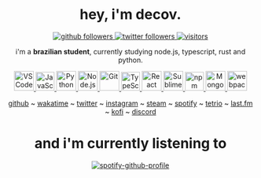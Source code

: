 <!-- ![header](https://capsule-render.vercel.app/api?type=waving&color=ffffff&height=200&section=header&text=furstamp%20&fontSize=60&animation=fadeIn&fontAlignY=38&desc=js,%20typescript%20n%20%python&descAlignY=53&descAlign=49) -->

<div align="center">
   <h1>hey, i'm decov.</h1>
</div>

<div style="width: 10px;"></div>

<div align="center">
    <a href="https://github.com/decov?tab=followers">
        <img alt="github followers" 
             src="https://img.shields.io/github/followers/decov?style=social" />
    </a>
    <a href="https://twitter.com/lacrimosous">
        <img alt="twitter followers" 
             src="https://img.shields.io/twitter/follow/assincronia?style=social">
    </a>
    <a href="https://visitor-badge.glitch.me">
        <img alt="visitors"
             src="https://visitor-badge.glitch.me/badge?page_id=furstamp.visitor-badge" />
    </a>
</div>

<div align="center">
   
i'm a **brazilian student**, currently studying node.js, typescript, rust and python.
   
<p align="center">
   <a href="https://code.visualstudio.com/">
      <img src="https://cdn.jsdelivr.net/gh/devicons/devicon/icons/vscode/vscode-original.svg" alt="VSCode" width="40" height="40"/>
   </a>
   <a href="https://developer.mozilla.org/en-US/docs/Web/JavaScript">
      <img src="https://github.com/get-icon/geticon/blob/master/icons/javascript.svg" alt="JavaScript" width="38" height="38"/>
   </a>
   <a href="https://www.python.org/">
      <img src="https://github.com/get-icon/geticon/blob/master/icons/python.svg" alt="Python" width="40" height="40"/>
   </a>
   <a href="https://www.python.org/">
      <img src="https://github.com/get-icon/geticon/blob/master/icons/nodejs-icon.svg" alt="Node.js" width="40" height="40"/>
   </a>
   <a href="https://git-scm.com/">
      <img src="https://github.com/get-icon/geticon/blob/master/icons/git-icon.svg" alt="Git" width="40" height="40"/>
   </a>
   <a href="https://www.typescriptlang.org/">
      <img src="https://github.com/get-icon/geticon/blob/master/icons/typescript-icon.svg" alt="TypeScript" width="38" height="38"/>
   </a>
   <a href="https://reactjs.org/">
      <img src="https://github.com/get-icon/geticon/blob/master/icons/react.svg" alt="React" width="40" height="40"/>
   </a>
   <a href="https://www.sublimetext.com/">
      <img src="https://github.com/get-icon/geticon/blob/master/icons/sublime-text.svg" alt="Sublime Text" width="40" height="40"/>
   </a>
   <a href="https://www.npmjs.com/">
      <img src="https://github.com/get-icon/geticon/blob/master/icons/npm.svg" alt="npm" width="38" height="38"/>
   </a>
   <a href="https://www.mongodb.org/">
      <img src="https://github.com/get-icon/geticon/blob/master/icons/mongodb-icon.svg" alt="MongoDB" width="40" height="40"/>
   </a>
   <a href="https://webpack.js.org/">
      <img src="https://github.com/get-icon/geticon/blob/master/icons/webpack.svg" alt="webpack" width="40" height="40"/>
   </a>
</p>

<!-- It remembers which directories you use most frequently, so you can "jump" to
them in just a few keystrokes.<br />
zoxide works on all major shells. -->
   
</div>

<div align="center">
   
<!-- ##### some util social media links -->
   
[github](https://github.com/decov) ~
[wakatime](https://wakatime.com/@furs) ~
[twitter](https://twitter.com/lacrimosous) ~
[instagram](https://www.instagram.com/hersgaze/) ~
[steam](https://steamcommunity.com/id/decov/) ~
[spotify](https://open.spotify.com/user/8x0ksnv8ph7clfmsfii97mvhr?si=5fc6c26283ad4596) ~
[tetrio](https://ch.tetr.io/u/ekinotzy) ~
[last.fm](https://www.last.fm/user/herdeaths) ~
[kofi](https://ko-fi.com/furstamp) ~
[discord](https://github.com/decov/decov/blob/main/discord/status.md)
   
</div>

<!-- ### some discord ids

| currently acc name | respective id      | respective tag |
| ------------------ | ------------------ | -------------- |
| furstamp | 969639028108455977 | #1536 |
| perhaps | 878270961395335220 | #0341 |
| equinox | 774377616374759446 | #8012 |
| recenta | 958529093320724520 | #1794 |
| sevanova | 963721989976096778 | #7875 |
| bellakrausen | 671809749955641364 | #5859 |
| rpc | 954609211189383168 | #6388 |
| sacramento | 929514239234826290 | #8085 |
| maniphestos | 770611149682114570 | #5166 | -->

<div align="center">

<!-- ### my discord profile
<p>
   <a href="https://discord.com/users/969639028108455977" target="_blank">
      <img src="https://lanyard.cnrad.dev/api/969639028108455977?bg=1f1f1f&borderRadius=5px" alt="discord user">
   </a>
</p> -->

<!-- ### some github user stats
<p>
   <a href="https://wakatime.com/@mitigates" target="_blank">
      <img align="center" alt="wakatime stats" src="https://github-readme-stats.vercel.app/api/wakatime?username=mitigates&border_radius=5px&theme=dark&bg_color=1f1f1f&border_color=1f1f1f&icon_color=58a6ff&show_icons=true&disable_animations=true&custom_title=Weekly%20Stats">
   </a>
</p> -->
   
<!-- <img src="https://activity-graph.herokuapp.com/graph?username=decov&theme=react-dark" alt="drawing" width="800"/> -->
   
<!-- <p align="center">
  <a href="https://spotify-github-profile.vercel.app/api/view?uid=8x0ksnv8ph7clfmsfii97mvhr&redirect=true">
    <img
      align="center"
      height="110em"
      src="https://spotify-github-profile.vercel.app/api/view?uid=8x0ksnv8ph7clfmsfii97mvhr&cover_image=true&theme=novatorem&bar_color=53b14f&bar_color_cover=true"
    />
  </a>
  <a href="https://discord.com/users/969639028108455977">
    <img
      align="center"
      src="https://lanyard.cnrad.dev/api/969639028108455977?bg=1f1f1f&borderRadius=5px"
    />
  </a>
</p> -->

<div align="center">
   <h1>and i'm currently listening to</h1>
   
   [![spotify-github-profile](https://spotify-github-profile.vercel.app/api/view?uid=8x0ksnv8ph7clfmsfii97mvhr&cover_image=true&theme=novatorem&bar_color=2eff46&bar_color_cover=false)](https://spotify-github-profile.vercel.app/api/view?uid=8x0ksnv8ph7clfmsfii97mvhr&redirect=true)
</div>
